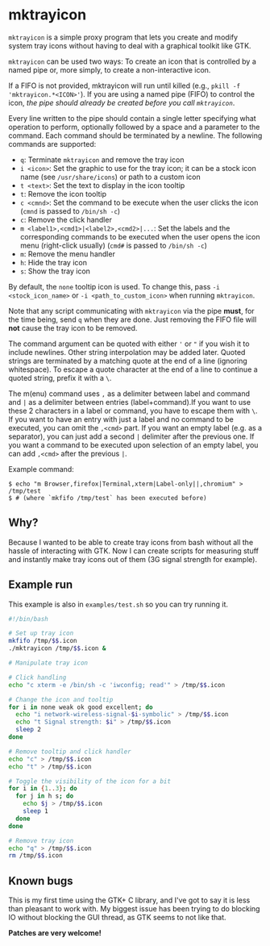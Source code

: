 # mktrayicon

`mktrayicon` is a simple proxy program that lets you create and modify
system tray icons without having to deal with a graphical toolkit like
GTK.

`mktrayicon` can be used two ways: To create an icon that is controlled
by a named pipe or, more simply, to create a non-interactive icon.

If a FIFO is not provided, mktrayicon will run until killed (e.g.,
`pkill -f 'mktrayicon.*<ICON>'`). If you are using a named pipe (FIFO)
to control the icon, *the pipe should already be created before you call
`mktrayicon`*.

Every line written to the pipe should contain a single letter specifying
what operation to perform, optionally followed by a space and a
parameter to the command. Each command should be terminated by a
newline. The following commands are supported:

  - `q`: Terminate `mktrayicon` and remove the tray icon
  - `i <icon>`: Set the graphic to use for the tray icon; it can be a
    stock icon name (see `/usr/share/icons`) or path to a custom icon
  - `t <text>`: Set the text to display in the icon tooltip
  - `t`: Remove the icon tooltip
  - `c <cmnd>`: Set the command to be execute when the user clicks the
    icon (`cmnd` is passed to `/bin/sh -c`)
  - `c`: Remove the click handler
  - `m <label1>,<cmd1>|<label2>,<cmd2>|...`: Set the labels and the
    corresponding commands to be executed when the user opens the icon
    menu (right-click usually) (`cmd#` is passed to `/bin/sh -c`)
  - `m`: Remove the menu handler
  - `h`: Hide the tray icon
  - `s`: Show the tray icon

By default, the `none` tooltip icon is used. To change this, pass `-i
<stock_icon_name>` or `-i <path_to_custom_icon>` when running
`mktrayicon`.

Note that any script communicating with `mktrayicon` via the pipe
**must**, for the time being, send `q` when they are done. Just removing
the FIFO file will **not** cause the tray icon to be removed.

The command argument can be quoted with either `'` or `"` if you wish it
to include newlines. Other string interpolation may be added later.
Quoted strings are terminated by a matching quote at the end of a line
(ignoring whitespace). To escape a quote character at the end of a line
to continue a quoted string, prefix it with a `\`.

The m(enu) command uses `,` as a delimiter between label and command and
`|` as a delimiter between entries (label+command).If you want to use
these 2 characters in a label or command, you have to escape them with
`\`. If you want to have an entry with just a label and no command to be
executed, you can omit the `,<cmd>` part. If you want an empty label
(e.g. as a separator), you can just add a second `|` delimiter after the
previous one. If you want a command to be executed upon selection of an
empty label, you can add `,<cmd>` after the previous `|`.

Example command:

```console
$ echo "m Browser,firefox|Terminal,xterm|Label-only||,chromium" > /tmp/test
$ # (where `mkfifo /tmp/test` has been executed before)
```

## Why?

Because I wanted to be able to create tray icons from bash without all
the hassle of interacting with GTK. Now I can create scripts for
measuring stuff and instantly make tray icons out of them (3G signal
strength for example).

## Example run

This example is also in `examples/test.sh` so you can try running it.

```bash
#!/bin/bash

# Set up tray icon
mkfifo /tmp/$$.icon
./mktrayicon /tmp/$$.icon &

# Manipulate tray icon

# Click handling
echo "c xterm -e /bin/sh -c 'iwconfig; read'" > /tmp/$$.icon

# Change the icon and tooltip
for i in none weak ok good excellent; do
  echo "i network-wireless-signal-$i-symbolic" > /tmp/$$.icon
  echo "t Signal strength: $i" > /tmp/$$.icon
  sleep 2
done

# Remove tooltip and click handler
echo "c" > /tmp/$$.icon
echo "t" > /tmp/$$.icon

# Toggle the visibility of the icon for a bit
for i in {1..3}; do
  for j in h s; do
    echo $j > /tmp/$$.icon
    sleep 1
  done
done

# Remove tray icon
echo "q" > /tmp/$$.icon
rm /tmp/$$.icon
```

## Known bugs

This is my first time using the GTK+ C library, and I've got to say it
is less than pleasant to work with. My biggest issue has been trying to
do blocking IO without blocking the GUI thread, as GTK seems to not like
that.

**Patches are very welcome!**
